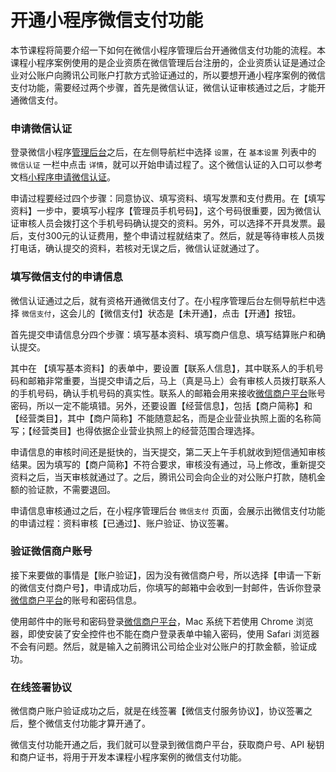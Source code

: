 # 开通小程序微信支付功能

本节课程将简要介绍一下如何在微信小程序管理后台开通微信支付功能的流程。本课程小程序案例使用的是企业资质在微信管理后台注册的，企业资质认证是通过企业对公账户向腾讯公司账户打款方式验证通过的，所以要想开通小程序案例的微信支付功能，需要经过两个步骤，首先是微信认证，微信认证审核通过之后，才能开通微信支付。

### 申请微信认证

登录微信小程序[管理后台](https://mp.weixin.qq.com/)之后，在左侧导航栏中选择 `设置`，在 `基本设置` 列表中的 `微信认证` 一栏中点击 `详情`，就可以开始申请过程了。这个微信认证的入口可以参考文档[小程序申请微信认证](https://mp.weixin.qq.com/debug/wxadoc/introduction/#小程序申请微信认证)。

申请过程要经过四个步骤：同意协议、填写资料、填写发票和支付费用。在【填写资料】一步中，要填写小程序【管理员手机号码】，这个号码很重要，因为微信认证审核人员会拨打这个手机号码确认提交的资料。另外，可以选择不开具发票。最后，支付300元的认证费用，整个申请过程就结束了。然后，就是等待审核人员拨打电话，确认提交的资料，若核对无误之后，微信认证就通过了。

### 填写微信支付的申请信息

微信认证通过之后，就有资格开通微信支付了。在小程序管理后台左侧导航栏中选择 `微信支付`，这会儿的【微信支付】状态是【未开通】，点击【开通】按钮。

首先提交申请信息分四个步骤：填写基本资料、填写商户信息、填写结算账户和确认提交。

其中在 【填写基本资料】的表单中，要设置【联系人信息】，其中联系人的手机号码和邮箱非常重要，当提交申请之后，马上（真是马上）会有审核人员拨打联系人的手机号码，确认手机号码的真实性。联系人的邮箱会用来接收[微信商户平台](https://pay.weixin.qq.com/index.php/core/home/login)账号密码，所以一定不能填错。另外，还要设置【经营信息】，包括【商户简称】和【经营类目】，其中【商户简称】不能随意起名，而是企业营业执照上面的名称简写；【经营类目】也得依据企业营业执照上的经营范围合理选择。

申请信息的审核时间还是挺快的，当天提交，第二天上午手机就收到短信通知审核结果。因为填写的【商户简称】不符合要求，审核没有通过，马上修改，重新提交资料之后，当天审核就通过了。之后，腾讯公司会向企业的对公账户打款，随机金额的验证款，不需要退回。

申请信息审核通过之后，在小程序管理后台 `微信支付` 页面，会展示出微信支付功能的申请过程：资料审核【已通过】、账户验证、协议签署。

### 验证微信商户账号

接下来要做的事情是【账户验证】，因为没有微信商户号，所以选择【申请一下新的微信支付商户号】，申请成功后，你填写的邮箱中会收到一封邮件，告诉你登录[微信商户平台](https://pay.weixin.qq.com/index.php/core/home/login)的账号和密码信息。

使用邮件中的账号和密码登录[微信商户平台](https://pay.weixin.qq.com/index.php/core/home/login)，Mac 系统下若使用 Chrome 浏览器，即使安装了安全控件也不能在商户登录表单中输入密码，使用 Safari 浏览器不会有问题。然后，就是输入之前腾讯公司给企业对公账户的打款金额，验证成功。

### 在线签署协议

微信商户账户验证成功之后，就是在线签署【微信支付服务协议】，协议签署之后，整个微信支付功能才算开通了。

微信支付功能开通之后，我们就可以登录到微信商户平台，获取商户号、API 秘钥和商户证书，将用于开发本课程小程序案例的微信支付功能。
